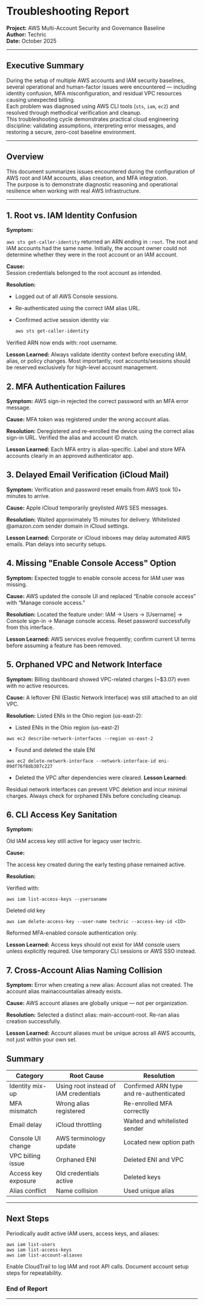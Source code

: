 # Troubleshooting Report  
**Project:** AWS Multi-Account Security and Governance Baseline  
**Author:** Techric  
**Date:** October 2025  

---
## Executive Summary

During the setup of multiple AWS accounts and IAM security baselines, several operational and human-factor issues were encountered — including identity confusion, MFA misconfiguration, and residual VPC resources causing unexpected billing.  
Each problem was diagnosed using AWS CLI tools (`sts`, `iam`, `ec2`) and resolved through methodical verification and cleanup.  
This troubleshooting cycle demonstrates practical cloud engineering discipline: validating assumptions, interpreting error messages, and restoring a secure, zero-cost baseline environment.

---

## Overview

This document summarizes issues encountered during the configuration of AWS root and IAM accounts, alias creation, and MFA integration.  
The purpose is to demonstrate diagnostic reasoning and operational resilience when working with real AWS infrastructure.

---

## 1. Root vs. IAM Identity Confusion

**Symptom:**  

`aws sts get-caller-identity` returned an ARN ending in `:root`. The root and IAM accounts had the same name. Initially, the account owner could not determine whether they were in the root account or an IAM account. 

**Cause:**  
Session credentials belonged to the root account as intended. 

**Resolution:**  
- Logged out of all AWS Console sessions.  
- Re-authenticated using the correct IAM alias URL.  
- Confirmed active session identity via:

  ```bash
  aws sts get-caller-identity

Verified ARN now ends with: root username.

**Lesson Learned:**
Always validate identity context before executing IAM, alias, or policy changes.
Most importantly, root accounts/sessions should be reserved exclusively for high-level account management.


## 2. MFA Authentication Failures

**Symptom:**
AWS sign-in rejected the correct password with an MFA error message.

**Cause:**
MFA token was registered under the wrong account alias.

**Resolution:**
Deregistered and re-enrolled the device using the correct alias sign-in URL.
Verified the alias and account ID match.

**Lesson Learned:**
Each MFA entry is alias-specific. Label and store MFA accounts clearly in an approved authenticator app.


## 3. Delayed Email Verification (iCloud Mail)

**Symptom:**
Verification and password reset emails from AWS took 10+ minutes to arrive.

**Cause:**
Apple iCloud temporarily greylisted AWS SES messages.

**Resolution:**
Waited approximately 15 minutes for delivery.
Whitelisted @amazon.com sender domain in iCloud settings.

**Lesson Learned:**
Corporate or iCloud inboxes may delay automated AWS emails. Plan delays into security setups.


## 4. Missing "Enable Console Access" Option

**Symptom:**
Expected toggle to enable console access for IAM user was missing.

**Cause:**
AWS updated the console UI and replaced “Enable console access” with “Manage console access.”

**Resolution:**
Located the feature under:
IAM → Users → [Username] → Console sign-in → Manage console access.
Reset password successfully from this interface.

**Lesson Learned:**
AWS services evolve frequently; confirm current UI terms before assuming a feature has been removed.


## 5. Orphaned VPC and Network Interface

**Symptom:**
Billing dashboard showed VPC-related charges (~$3.07) even with no active resources.

**Cause:**
A leftover ENI (Elastic Network Interface) was still attached to an old VPC.

**Resolution:** 
Listed ENIs in the Ohio region (us-east-2):

- Listed ENIs in the Ohio region (us-east-2)
```
aws ec2 describe-network-interfaces --region us-east-2
```

- Found and deleted the stale ENI
```
aws ec2 delete-network-interface --network-interface-id eni-09df76f8db307c227
```
- Deleted the VPC after dependencies were cleared.
**Lesson Learned:**

Residual network interfaces can prevent VPC deletion and incur minimal charges.
Always check for orphaned ENIs before concluding cleanup.

## 6. CLI Access Key Sanitation

**Symptom:**

Old IAM access key still active for legacy user techric.

**Cause:**

The access key created during the early testing phase remained active.

**Resolution:**

Verified with:

```
aws iam list-access-keys --ysersaname

```
Deleted old key 

```
aws iam delete-access-key --user-name techric --access-key-id <ID>

```
Reformed MFA-enabled console authentication only. 

**Lesson Learned:**
Access keys should not exist for IAM console users unless explicitly required. 
Use temporary CLI sessions or AWS SSO instead.

## 7. Cross-Account Alias Naming Collision

**Symptom:**
Error when creating a new alias:
Account alias not created. The account alias mainaccountalias already exists.

**Cause:**
AWS account aliases are globally unique — not per organization.

**Resolution:**
Selected a distinct alias: main-account-root.
Re-ran alias creation successfully.

**Lesson Learned:**
Account aliases must be unique across all AWS accounts, not just within your own set.

## Summary

| Category | Root Cause | Resolution |
|-----------|-------------|------------|
| Identity mix-up | Using root instead of IAM credentials | Confirmed ARN type and re-authenticated |
| MFA mismatch | Wrong alias registered | Re-enrolled MFA correctly |
| Email delay | iCloud throttling | Waited and whitelisted sender |
| Console UI change | AWS terminology update | Located new option path |
| VPC billing issue | Orphaned ENI | Deleted ENI and VPC |
| Access key exposure | Old credentials active | Deleted keys |
| Alias conflict | Name collision | Used unique alias |

---
## Next Steps

Periodically audit active IAM users, access keys, and aliases:

```
aws iam list-users
aws iam list-access-keys
aws iam list-account-aliases
```
Enable CloudTrail to log IAM and root API calls.
Document account setup steps for repeatability.

### End of Report

---





